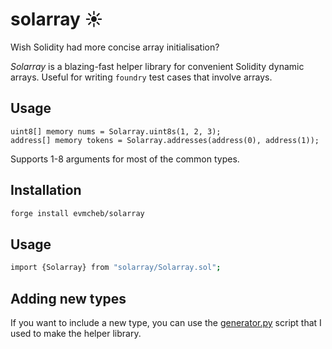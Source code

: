 # solarray ☀️

Wish Solidity had more concise array initialisation?

_Solarray_ is a blazing-fast helper library for convenient Solidity dynamic arrays. Useful for writing `foundry` test
cases that involve arrays.

## Usage

```solidity
uint8[] memory nums = Solarray.uint8s(1, 2, 3);
address[] memory tokens = Solarray.addresses(address(0), address(1));
```

Supports 1-8 arguments for most of the common types.

## Installation

```sh
forge install evmcheb/solarray
```

## Usage

```sh
import {Solarray} from "solarray/Solarray.sol";
```

## Adding new types

If you want to include a new type, you can use the
[generator.py](https://github.com/evmcheb/solarray/blob/master/generator.py) script that I used to make the helper
library.
